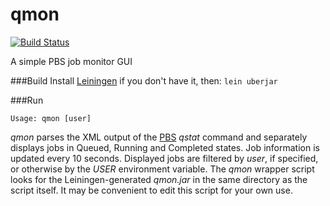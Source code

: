 qmon
====
[![Build Status](https://travis-ci.org/maddenp/qmon.svg)](https://travis-ci.org/maddenp/qmon)

A simple PBS job monitor GUI

###Build
Install [Leiningen](http://leiningen.org/) if you don't have it, then:
`lein uberjar`

###Run
````
Usage: qmon [user]
````
_qmon_ parses the XML output of the [PBS](http://en.wikipedia.org/wiki/Portable_Batch_System) _qstat_ command and separately displays jobs in Queued, Running and Completed states. Job information is updated every 10 seconds.
Displayed jobs are filtered by _user_, if specified, or otherwise by the _USER_ environment variable. The _qmon_ wrapper script looks for the Leiningen-generated _qmon.jar_ in the same directory as the script itself. It may be convenient to edit this script for your own use.
